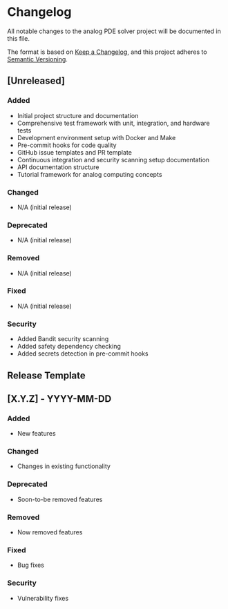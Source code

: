 # Changelog

All notable changes to the analog PDE solver project will be documented in this file.

The format is based on [Keep a Changelog](https://keepachangelog.com/en/1.0.0/),
and this project adheres to [Semantic Versioning](https://semver.org/spec/v2.0.0.html).

## [Unreleased]

### Added
- Initial project structure and documentation
- Comprehensive test framework with unit, integration, and hardware tests
- Development environment setup with Docker and Make
- Pre-commit hooks for code quality
- GitHub issue templates and PR template
- Continuous integration and security scanning setup documentation
- API documentation structure
- Tutorial framework for analog computing concepts

### Changed
- N/A (initial release)

### Deprecated
- N/A (initial release)

### Removed
- N/A (initial release)

### Fixed
- N/A (initial release)

### Security
- Added Bandit security scanning
- Added safety dependency checking
- Added secrets detection in pre-commit hooks

## Release Template

## [X.Y.Z] - YYYY-MM-DD

### Added
- New features

### Changed
- Changes in existing functionality

### Deprecated
- Soon-to-be removed features

### Removed
- Now removed features

### Fixed
- Bug fixes

### Security
- Vulnerability fixes